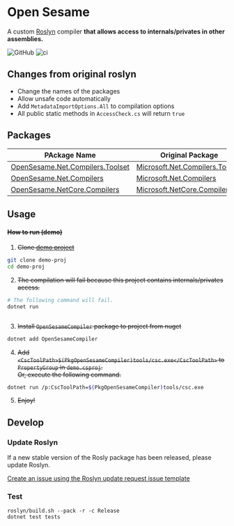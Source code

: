 Open Sesame
===

A custom [Roslyn](https://github.com/dotnet/roslyn) compiler **that allows access to internals/privates in other assemblies.**

![GitHub](https://img.shields.io/github/license/mob-sakai/OpenSesame)
![ci](https://github.com/mob-sakai/OpenSesame/workflows/Release/badge.svg)

## Changes from original roslyn

* Change the names of the packages
* Allow unsafe code automatically
* Add `MetadataImportOptions.All` to compilation options
* All public static methods in `AccessCheck.cs` will return `true`

## Packages

| PAckage Name                         | Original Package                    | Version | Downloads |
| ------------------------------------ | ----------------------------------- | ------- | --------- |
| [OpenSesame.Net.Compilers.Toolset][] | [Microsoft.Net.Compilers.Toolset][] | ![V1][] | ![D1][]   |
| [OpenSesame.Net.Compilers][]         | [Microsoft.Net.Compilers][]         | ![V2][] | ![D2][]   |
| [OpenSesame.NetCore.Compilers][]     | [Microsoft.NetCore.Compilers][]     | ![V3][] | ![D3][]   |

[OpenSesame.Net.Compilers.Toolset]: https://www.nuget.org/packages/OpenSesame.Net.Compilers.Toolset
[Microsoft.Net.Compilers.Toolset]: https://www.nuget.org/packages/Microsoft.Net.Compilers.Toolset
[V1]: https://img.shields.io/nuget/v/Microsoft.Net.Compilers.Toolset
[D1]: https://img.shields.io/nuget/dt/Microsoft.Net.Compilers.Toolset

[OpenSesame.Net.Compilers]: https://www.nuget.org/packages/OpenSesame.Net.Compilers
[Microsoft.Net.Compilers]: https://www.nuget.org/packages/Microsoft.Net.Compilers
[V2]: https://img.shields.io/nuget/v/Microsoft.Net.Compilers
[D2]: https://img.shields.io/nuget/dt/Microsoft.Net.Compilers

[OpenSesame.NetCore.Compilers]: https://www.nuget.org/packages/OpenSesame.NetCore.Compilers
[Microsoft.NetCore.Compilers]: https://www.nuget.org/packages/Microsoft.NetCore.Compilers
[V3]: https://img.shields.io/nuget/v/Microsoft.NetCore.Compilers
[D3]: https://img.shields.io/nuget/dt/Microsoft.NetCore.Compilers

## Usage



#### ~~How to run (demo)~~

1. ~~Clone [demo project]()~~
```sh
git clone demo-proj
cd demo-proj
```
2. ~~The compilation will fail because this project contains internals/privates access.~~
```sh
# The following command will fail.
dotnet run
```
```sh
```
3. ~~Install `OpenSesameCompiler` package to project from nuget~~
```sh
dotnet add OpenSesameCompiler
```
4. ~~Add `<CscToolPath>$(PkgOpenSesameCompiler)tools/csc.exe</CscToolPath>` to `PropertyGroup` in `demo.csproj`.~~  
~~Or, execute the following command.~~
```sh
dotnet run /p:CscToolPath=$(PkgOpenSesameCompiler)tools/csc.exe
```
5. ~~Enjoy!~~

## Develop

### Update Roslyn

If a new stable version of the Rosly package has been released, please update Roslyn.

[Create an issue using the Roslyn update request issue template][issue_template]

[issue_template]: https://github.com/mob-sakai/OpenSesame/issues/new?assignees=mob-sakai&template=update_roslyn.md&title=Request+to+update+roslyn%3A+%7Bversion%7D

### Test

```
roslyn/build.sh --pack -r -c Release
dotnet test tests
```